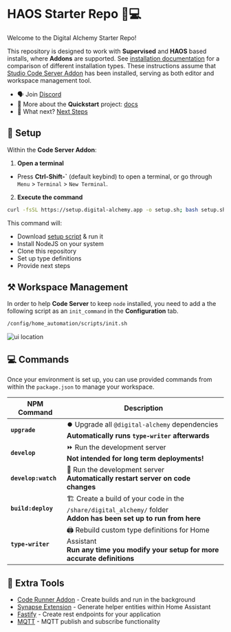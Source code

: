 # HAOS Starter Repo 🏡💻

Welcome to the Digital Alchemy Starter Repo!

This repository is designed to work with **Supervised** and **HAOS** based installs, where **Addons** are supported. See [installation documentation](https://www.home-assistant.io/installation/#advanced-installation-methods) for a comparison of different installation types. These instructions assume that [Studio Code Server Addon](https://github.com/hassio-addons/addon-vscode) has been installed, serving as both editor and workspace management tool.

- 🗣️ Join [Discord](https://discord.gg/JkZ35Gv97Y)
- 📖 More about the **Quickstart** project: [docs](https://docs.digital-alchemy.app/docs/home-automation/quickstart/haos-template/)
- 🤖 What next? [Next Steps](https://docs.digital-alchemy.app/docs/home-automation/quickstart/haos-template/next-steps)

## 🚀 Setup

Within the **Code Server Addon**:

1. **Open a terminal**
  - Press **Ctrl-Shift-\`** (default keybind) to open a terminal, or go through `Menu` > `Terminal` > `New Terminal`.
2. **Execute the command**

```bash
curl -fsSL https://setup.digital-alchemy.app -o setup.sh; bash setup.sh
```

This command will:

- Download [setup script](./scripts/setup.sh) & run it
- Install NodeJS on your system
- Clone this repository
- Set up type definitions
- Provide next steps

## ⚒️ Workspace Management

In order to help **Code Server** to keep `node` installed, you need to add a the following script as an `init_command` in the **Configuration** tab.

```bash
/config/home_automation/scripts/init.sh
```

![ui location](https://docs.digital-alchemy.app/assets/images/init_command-006a565b7b07725ae1916391b89b10ae.png)

## 💻 Commands

Once your environment is set up, you can use provided commands from within the `package.json` to manage your workspace.

| NPM Command | Description |
| ---- | ---- |
| **`upgrade`** | ⏺️ Upgrade all `@digital-alchemy` dependencies<br>**Automatically runs `type-writer` afterwards** |
| **`develop`** | ⏩ Run the development server<br>**Not intended for long term deployments!** |
| **`develop:watch`** | 👀 Run the development server<br>**Automatically restart server on code changes** |
| **`build:deploy`** | 🏗️ Create a build of your code in the `/share/digital_alchemy/` folder<br>**Addon has been set up to run from here** |
| **`type-writer`** | 🖨️ Rebuild custom type definitions for Home Assistant<br>**Run any time you modify your setup for more accurate definitions** |

## 🧰 Extra Tools

- [Code Runner Addon](https://github.com/Digital-Alchemy-TS/addons/) - Create builds and run in the background
- [Synapse Extension](https://github.com/Digital-Alchemy-TS/synapse-extension/) - Generate helper entities within Home Assistant
- [Fastify](https://github.com/Digital-Alchemy-TS/fastify/) - Create rest endpoints for your application
- [MQTT](https://github.com/Digital-Alchemy-TS/mqtt/) - MQTT publish and subscribe functionality

